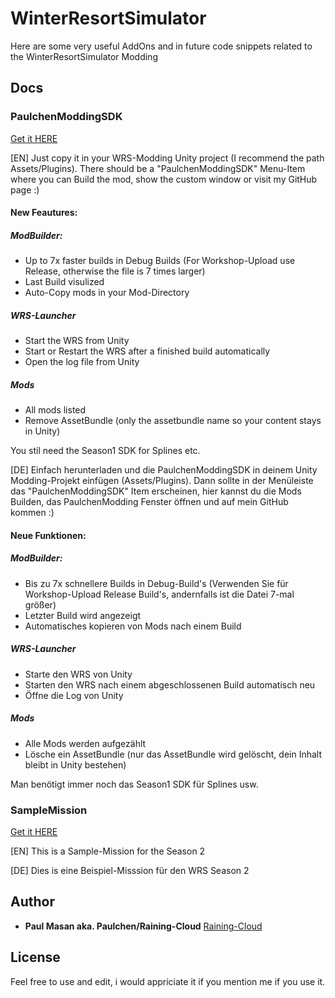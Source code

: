 # WinterResortSimulator

Here are some very useful AddOns and in future code snippets related to the WinterResortSimulator Modding
## Docs
### PaulchenModdingSDK
[Get it HERE](../main/Unity/PaulchenModdingSDK.dll)

[EN]
Just copy it in your WRS-Modding Unity project (I recommend the path Assets/Plugins).
There should be a "PaulchenModdingSDK" Menu-Item where you can Build the mod, show the custom window
or visit my GitHub page :)

#### New Feautures:
##### ModBuilder:
 - Up to 7x faster builds in Debug Builds (For Workshop-Upload use Release, otherwise the file is 7 times larger)
 - Last Build visulized
 - Auto-Copy mods in your Mod-Directory

##### WRS-Launcher
 - Start the WRS from Unity
 - Start or Restart the WRS after a finished build automatically
 - Open the log file from Unity

##### Mods
 - All mods listed
 - Remove AssetBundle (only the assetbundle name so your content stays in Unity)

You stil need the Season1 SDK for Splines etc.

[DE]
Einfach herunterladen und die PaulchenModdingSDK in deinem Unity Modding-Projekt einfügen (Assets/Plugins).
Dann sollte in der Menüleiste das "PaulchenModdingSDK" Item erscheinen, hier kannst du die Mods
Builden, das PaulchenModding Fenster öffnen und auf mein GitHub kommen :)

#### Neue Funktionen:
##### ModBuilder:
 - Bis zu 7x schnellere Builds in Debug-Build's (Verwenden Sie für Workshop-Upload Release Build's, andernfalls ist die Datei 7-mal größer)
 - Letzter Build wird angezeigt
 - Automatisches kopieren von Mods nach einem Build

##### WRS-Launcher
 - Starte den WRS von Unity
 - Starten den WRS nach einem abgeschlossenen Build automatisch neu
 - Öffne die Log von Unity

##### Mods
 - Alle Mods werden aufgezählt
 - Lösche ein AssetBundle (nur das AssetBundle wird gelöscht, dein Inhalt bleibt in Unity bestehen)

Man benötigt immer noch das Season1 SDK für Splines usw.

### SampleMission
[Get it HERE](../main/Lua/DataTables/SampleMission.lua)

[EN]
This is a Sample-Mission for the Season 2

[DE]
Dies is eine Beispiel-Misssion für den WRS Season 2

## Author

* **Paul Masan aka. Paulchen/Raining-Cloud**  [Raining-Cloud](https://github.com/Raining-Cloud)

## License

Feel free to use and edit, i would appriciate it if you mention me if you use it.
